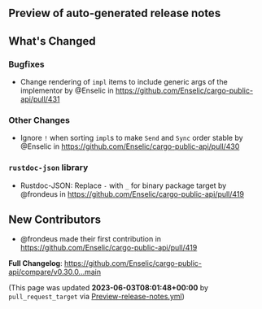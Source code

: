 ## Preview of auto-generated release notes
<!-- Release notes generated using configuration in .github/release.yml at main -->

## What's Changed
### Bugfixes
* Change rendering of `impl` items to include generic args of the implementor by @Enselic in https://github.com/Enselic/cargo-public-api/pull/431
### Other Changes
* Ignore `!` when sorting `impl`s to make `Send` and `Sync` order stable by @Enselic in https://github.com/Enselic/cargo-public-api/pull/430
### `rustdoc-json` library
* Rustdoc-JSON: Replace `-` with `_` for binary package target by @frondeus in https://github.com/Enselic/cargo-public-api/pull/419

## New Contributors
* @frondeus made their first contribution in https://github.com/Enselic/cargo-public-api/pull/419

**Full Changelog**: https://github.com/Enselic/cargo-public-api/compare/v0.30.0...main


(This page was updated **2023-06-03T08:01:48+00:00** by `pull_request_target` via [Preview-release-notes.yml](https://github.com/Enselic/cargo-public-api/actions/runs/5162628408))
